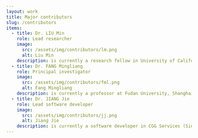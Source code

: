 ```yaml
---
layout: work
title: Major contributors
slug: /contributors
items:
  - title: Dr. LIU Min
    role: Lead researcher
    image:
      src: /assets/img/contributors/lm.png
      alt: Liu Min
    description: is currently a research fellow in University of California, Davis. Her research interests include Development of new methods for unknown xenobiotics transformation products discovery, characterization of the toxicity mechanism using global omics method (e.g., metabolomics and transcriptomics), and identification of active compounds in complex mixtures using high-resolution mass spectrometry.
  - title: Dr. FANG Mingliang
    role: Principal investigator
    image:
      src: /assets/img/contributors/fml.png
      alt: Fang Mingliang
    description: is currently a professor at Fudan University, Shanghai, China. His previous research experience focused strongly on the application of high-resolution mass spectrometry (HRMS), high-throughput bioassays and omics-technology to identify novel emerging organic contaminants, investigate human exposure, identify representative biomarkers and characterize possible health effects. Specifically, his interested fields include ​1. High-resolution mass spectrometry based metabolomics and lipidomics application in risk assessment; 2. Occurrences of emerging environmental contaminants in indoor environment; 3. Human exposome and biomarker discovery based on non-targeted xenobiotic transformation; 4. Nuclear-receptor related endocrine disruption and immune response initiated by environmental contaminants; 5. Effect-directed analysis to screen bio-active compounds in complex mixtures.
  - title: Dr. JIANG Jie
    role: Lead software developer
    image:
      src: /assets/img/contributors/jj.png
      alt: Jiang Jie
    description: is currently a software developer in CGG Services (Singapore) Pte Ltd. He was previously a research student in Nanyang Technological University Singapore. His research interests include computer graphics, especially computational geometry-related 2D animation techniques, drawing techniques, computer-aided design system, scientific computing. Besides, he has more than 8 years of experience of graphical application development with C++ and QT.
---
```


<br />